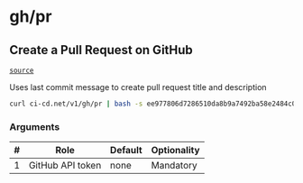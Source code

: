 # gh/pr

## Create a Pull Request on GitHub
[`source`](https://github.com/omrilotan/ci-cd.net/blob/master/scripts/v1/gh/pr)

Uses last commit message to create pull request title and description

```sh
curl ci-cd.net/v1/gh/pr | bash -s ee977806d7286510da8b9a7492ba58e2484c0ecc
```

### Arguments

| # | Role | Default | Optionality
| --- | --- | --- | ---
| 1 | GitHub API token | none | Mandatory
